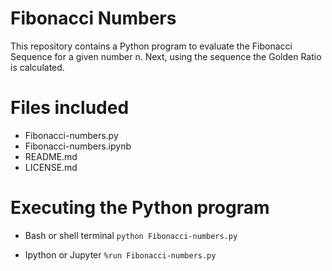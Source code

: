 # Fibonacci Numbers

This repository contains a Python program to evaluate the Fibonacci Sequence for a given number n. Next, using the sequence the Golden Ratio is calculated.

# Files included
* Fibonacci-numbers.py
* Fibonacci-numbers.ipynb
* README.md
* LICENSE.md

# Executing the Python program
* Bash or shell terminal
`python Fibonacci-numbers.py`

* Ipython or Jupyter
`%run Fibonacci-numbers.py`


